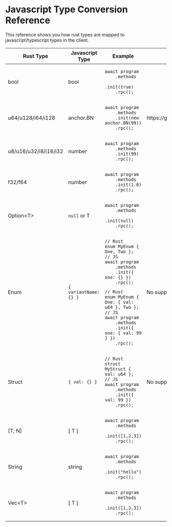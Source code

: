 # Javascript Type Conversion Reference

This reference shows you how rust types are mapped to javascript/typescript types in the client.

<table>
<thead>
    <tr>
        <th>Rust Type</th>
        <th>Javascript Type</th>
        <th>Example</th>
        <th>Note</th>
    </tr>
</thead>
<tbody>
    <tr>
        <td>bool</td>
        <td>bool</td>
        <td >
            <pre><code>await program
    .methods
    .init(true)
    .rpc();</code></pre>
        </td>
        <td></td>
    </tr>
    <tr>
        <td>u64/u128/i64/i128</td>
        <td>anchor.BN</td>
        <td >
            <pre><code>await program
    .methods
    .init(new anchor.BN(99))
    .rpc();</code></pre>
        </td>
        <td>
            https://github.com/indutny/bn.js/
        </td>
    </tr>
    <tr>
        <td>u8/u16/u32/i8/i16/i32</td>
        <td>number</td>
        <td >
            <pre><code>await program
    .methods
    .init(99)
    .rpc();</code></pre>
        </td>
        <td></td>
    </tr>
    <tr>
        <td>f32/f64</td>
        <td>number</td>
        <td >
            <pre><code>await program
    .methods
    .init(1.0)
    .rpc();</code></pre>
        </td>
        <td></td>
    </tr>
    <tr>
        <td>Option&lt;T&gt;</td>
        <td><code>null</code> or T</td>
        <td >
            <pre><code>await program
    .methods
    .init(null)
    .rpc();</code></pre>
        </td>
        <td></td>
    </tr>
    <tr>
        <td>Enum</td>
        <td nowrap><code>{ variantName: {} }</code></td>
        <td>
            <pre><code>// Rust
enum MyEnum { One, Two };
// JS
await program
    .methods
    .init({ one: {} })
    .rpc();
</code></pre>
<pre><code>// Rust 
enum MyEnum { One: { val: u64 }, Two };
// JS
await program
    .methods
    .init({ one: { val: 99 } })
    .rpc();
</code></pre>
        </td>
        <td>
            No support for tuple variants
        </td>
    </tr>
    <tr>
        <td>Struct</td>
        <td nowrap><code>{ val: {} }</code></td>
        <td>
<pre><code>// Rust
struct MyStruct { val: u64 };
// JS
await program
    .methods
    .init({ val: 99 })
    .rpc();
</code></pre>
        </td>
        <td>
            No support for tuple structs
        </td>
    </tr>
    <tr>
        <td>[T; N]</td>
        <td>[ T ]</td>
        <td >
            <pre><code>await program
    .methods
    .init([1,2,3])
    .rpc();</code></pre>
        </td>
        <td></td>
    </tr>
    <tr>
        <td>String</td>
        <td>string</td>
        <td >
            <pre><code>await program
    .methods
    .init("hello")
    .rpc();</code></pre>
        </td>
        <td></td>
    </tr>
    <tr>
        <td>Vec&lt;T&gt;</td>
        <td>[ T ]</td>
        <td >
            <pre><code>await program
    .methods
    .init([1,2,3])
    .rpc();</code></pre>
        </td>
        <td></td>
    </tr>
</tbody>
</table>
